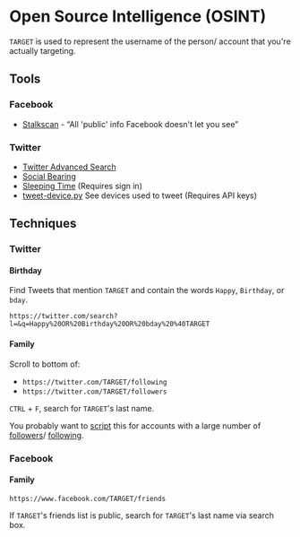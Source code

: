 # Open Source Intelligence (OSINT)

`TARGET` is used to represent the username of the person/ account that you're actually targeting.

## Tools

### Facebook

- [Stalkscan](https://stalkscan.com/) - “All 'public' info Facebook doesn't let you see”

### Twitter

- [Twitter Advanced Search](https://twitter.com/search-advanced)
- [Social Bearing](https://socialbearing.com/)
- [Sleeping Time](http://sleepingtime.org/) (Requires sign in)
- [tweet-device.py](https://github.com/0xmachos/python-scripts/blob/master/tweet-device.py) See devices used to tweet (Requires API keys)

## Techniques

### Twitter

#### Birthday

Find Tweets that mention `TARGET` and contain the words `Happy`, `Birthday`, or `bday`.

```
https://twitter.com/search?l=&q=Happy%20OR%20Birthday%20OR%20bday%20%40TARGET
```

#### Family

Scroll to bottom of:

- `https://twitter.com/TARGET/following`
- `https://twitter.com/TARGET/followers`

`CTRL` + `F`, search for `TARGET`'s last name.

You probably want to [script](http://www.tweepy.org/) this for accounts with a large number of [followers](http://docs.tweepy.org/en/v3.5.0/api.html#API.followers_ids)/ [following](http://docs.tweepy.org/en/v3.5.0/api.html#API.friends_ids).

### Facebook

#### Family

```
https://www.facebook.com/TARGET/friends
```

If `TARGET`'s friends list is public, search for `TARGET`'s last name via search box.